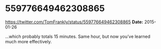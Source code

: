 # 559776649462308865
https://twitter.com/TomFrankly/status/559776649462308865
**Date:** 2015-01-26

…which probably totals 15 minutes. Same hour, but now you’ve learned much more effectively.
